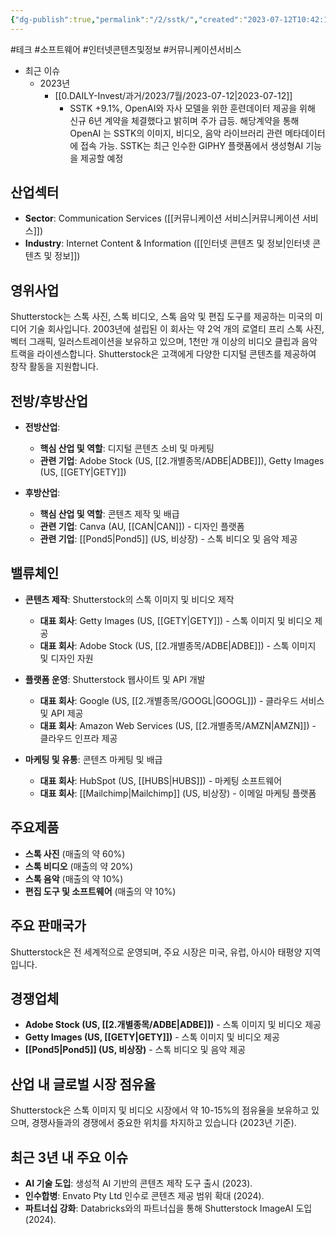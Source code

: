 ```yaml
---
{"dg-publish":true,"permalink":"/2/sstk/","created":"2023-07-12T10:42:19.497+09:00","updated":"2025-07-29T21:37:05.223+09:00"}
---
```


#테크 #소프트웨어 #인터넷콘텐츠및정보 #커뮤니케이션서비스



- 최근 이슈
	- 2023년
		- [[0.DAILY-Invest/과거/2023/7월/2023-07-12\|2023-07-12]]
			- SSTK +9.1%, OpenAI와 자사 모델을 위한 훈련데이터 제공을 위해 신규 6년 계약을 체결했다고 밝히며 주가 급등. 해당계약을 통해 OpenAI 는 SSTK의 이미지, 비디오, 음악 라이브러리 관련 메타데이터에 접속 가능. SSTK는 최근 인수한 GIPHY 플랫폼에서 생성형AI 기능을 제공할 예정 


## 산업섹터

- **Sector**: Communication Services ([[커뮤니케이션 서비스\|커뮤니케이션 서비스]])
- **Industry**: Internet Content & Information ([[인터넷 콘텐츠 및 정보\|인터넷 콘텐츠 및 정보]])

## 영위사업

Shutterstock는 스톡 사진, 스톡 비디오, 스톡 음악 및 편집 도구를 제공하는 미국의 미디어 기술 회사입니다. 2003년에 설립된 이 회사는 약 2억 개의 로열티 프리 스톡 사진, 벡터 그래픽, 일러스트레이션을 보유하고 있으며, 1천만 개 이상의 비디오 클립과 음악 트랙을 라이센스합니다. Shutterstock은 고객에게 다양한 디지털 콘텐츠를 제공하여 창작 활동을 지원합니다.

## 전방/후방산업

- **전방산업**:
    
    - **핵심 산업 및 역할**: 디지털 콘텐츠 소비 및 마케팅
    - **관련 기업**: Adobe Stock (US, [[2.개별종목/ADBE\|ADBE]]), Getty Images (US, [[GETY\|GETY]])
    
- **후방산업**:
    
    - **핵심 산업 및 역할**: 콘텐츠 제작 및 배급
    - **관련 기업**: Canva (AU, [[CAN\|CAN]]) - 디자인 플랫폼
    - **관련 기업**: [[Pond5\|Pond5]] (US, 비상장) - 스톡 비디오 및 음악 제공
    

## 밸류체인

- **콘텐츠 제작**: Shutterstock의 스톡 이미지 및 비디오 제작
    
    - **대표 회사**: Getty Images (US, [[GETY\|GETY]]) - 스톡 이미지 및 비디오 제공
    - **대표 회사**: Adobe Stock (US, [[2.개별종목/ADBE\|ADBE]]) - 스톡 이미지 및 디자인 자원
    
- **플랫폼 운영**: Shutterstock 웹사이트 및 API 개발
    
    - **대표 회사**: Google (US, [[2.개별종목/GOOGL\|GOOGL]]) - 클라우드 서비스 및 API 제공
    - **대표 회사**: Amazon Web Services (US, [[2.개별종목/AMZN\|AMZN]]) - 클라우드 인프라 제공
    
- **마케팅 및 유통**: 콘텐츠 마케팅 및 배급
    
    - **대표 회사**: HubSpot (US, [[HUBS\|HUBS]]) - 마케팅 소프트웨어
    - **대표 회사**: [[Mailchimp\|Mailchimp]] (US, 비상장) - 이메일 마케팅 플랫폼
    

## 주요제품

- **스톡 사진** (매출의 약 60%)
- **스톡 비디오** (매출의 약 20%)
- **스톡 음악** (매출의 약 10%)
- **편집 도구 및 소프트웨어** (매출의 약 10%)

## 주요 판매국가

Shutterstock은 전 세계적으로 운영되며, 주요 시장은 미국, 유럽, 아시아 태평양 지역입니다.

## 경쟁업체

- **Adobe Stock (US, [[2.개별종목/ADBE\|ADBE]])** - 스톡 이미지 및 비디오 제공
- **Getty Images (US, [[GETY\|GETY]])** - 스톡 이미지 및 비디오 제공
- **[[Pond5\|Pond5]] (US, 비상장)** - 스톡 비디오 및 음악 제공

## 산업 내 글로벌 시장 점유율

Shutterstock은 스톡 이미지 및 비디오 시장에서 약 10-15%의 점유율을 보유하고 있으며, 경쟁사들과의 경쟁에서 중요한 위치를 차지하고 있습니다 (2023년 기준).

## 최근 3년 내 주요 이슈

- **AI 기술 도입**: 생성적 AI 기반의 콘텐츠 제작 도구 출시 (2023).
- **인수합병**: Envato Pty Ltd 인수로 콘텐츠 제공 범위 확대 (2024).
- **파트너십 강화**: Databricks와의 파트너십을 통해 Shutterstock ImageAI 도입 (2024).